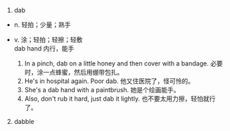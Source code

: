 1. dab

+ n. 轻拍；少量；熟手
+ v. 涂；轻拍；轻擦；轻敷  
  dab hand 内行，能手  

  1. In a pinch, dab on a little honey and then cover with a bandage. 必要时，涂一点蜂蜜，然后用绷带包扎。  
  2. He's in hospital again. Poor dab. 他又住医院了，怪可怜的。
  3. She's a dab hand with a paintbrush. 她是个绘画能手。
  4. Also, don't rub it hard, just dab it lightly. 也不要太用力擦，轻怕就行了。
   
2. dabble 
   
